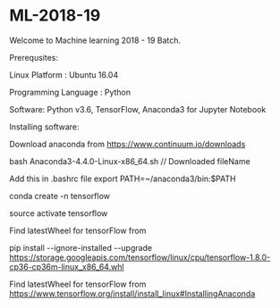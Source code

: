 # ML-2018-19
Welcome to Machine learning 2018 - 19 Batch.

Prerequsites:

Linux Platform : Ubuntu 16.04

Programming Language : Python

Software: Python v3.6, TensorFlow, Anaconda3 for Jupyter Notebook

Installing software:

Download anaconda from https://www.continuum.io/downloads

bash Anaconda3-4.4.0-Linux-x86_64.sh // Downloaded fileName

Add this in .bashrc file export PATH=~/anaconda3/bin:$PATH

conda create -n tensorflow

source activate tensorflow

Find latestWheel for tensorFlow from

pip install --ignore-installed --upgrade https://storage.googleapis.com/tensorflow/linux/cpu/tensorflow-1.8.0-cp36-cp36m-linux_x86_64.whl

Find latestWheel for tensorFlow from https://www.tensorflow.org/install/install_linux#InstallingAnaconda
